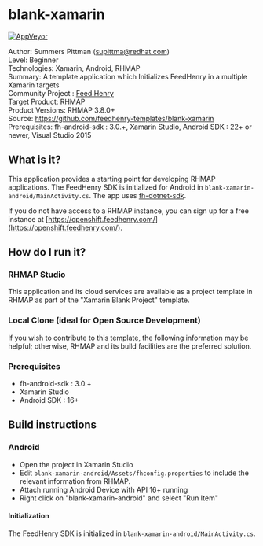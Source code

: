 # blank-xamarin

[![AppVeyor](https://img.shields.io/appveyor/ci/feedhenry-templates/blank-xamarin/master.svg)](https://ci.appveyor.com/project/feedhenry/blank-xamarin/) 

Author: Summers Pittman (supittma@redhat.com)   
Level: Beginner   
Technologies: Xamarin, Android, RHMAP   
Summary: A template application which Initializes FeedHenry in a multiple Xamarin targets  
Community Project : [Feed Henry](http://feedhenry.org)   
Target Product: RHMAP   
Product Versions: RHMAP 3.8.0+   
Source: https://github.com/feedhenry-templates/blank-xamarin  
Prerequisites: fh-android-sdk : 3.0.+, Xamarin Studio, Android SDK : 22+ or newer, Visual Studio 2015

## What is it?

This application provides a starting point for developing RHMAP applications.  The FeedHenry SDK is initialized for Android in `blank-xamarin-android/MainActivity.cs`. The app uses [fh-dotnet-sdk](https://github.com/feedhenry/fh-dotnet-sdk).

If you do not have access to a RHMAP instance, you can sign up for a free instance at [https://openshift.feedhenry.com/](https://openshift.feedhenry.com/).

## How do I run it?

### RHMAP Studio

This application and its cloud services are available as a project template in RHMAP as part of the "Xamarin Blank Project" template.

### Local Clone (ideal for Open Source Development)
If you wish to contribute to this template, the following information may be helpful; otherwise, RHMAP and its build facilities are the preferred solution.

###  Prerequisites
 * fh-android-sdk : 3.0.+
 * Xamarin Studio
 * Android SDK : 16+

## Build instructions
### Android
 * Open the project in Xamarin Studio
 * Edit `blank-xamarin-android/Assets/fhconfig.properties` to include the relevant information from RHMAP.
 * Attach running Android Device with API 16+ running
 * Right click on "blank-xamarin-android" and select "Run Item"

#### Initialization

The FeedHenry SDK is initialized in `blank-xamarin-android/MainActivity.cs`.
